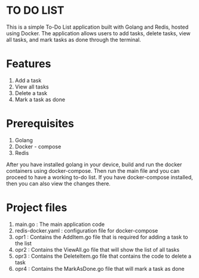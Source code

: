 # TO DO LIST

This is a simple To-Do List application built with Golang and Redis, hosted using Docker. The application allows users to add tasks, delete tasks, view all tasks, and mark tasks as done through the terminal.

# Features
1. Add a task
2. View all tasks
3. Delete a task
4. Mark a task as done

# Prerequisites
1. Golang
2. Docker - compose
3. Redis

After you have installed golang in your device, build and run the docker containers using docker-compose. Then run the main file and you can proceed to have a working to-do list. If you have docker-compose installed, then you can also view the changes there.

# Project files
1. main.go :  The main application code
2. redis-docker.yaml : configuration file for docker-compose
3. opr1 : Contains the AddItem.go file that is required for adding a task to the list
4. opr2 : Contains the ViewAll.go file that will show the list of all tasks
5. opr3 : Contains the DeleteItem.go file that contains the code to delete a task
6. opr4 : Contains the MarkAsDone.go file that will mark a task as done


